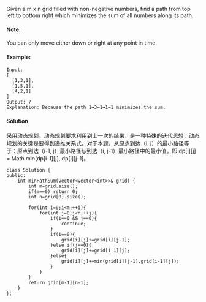 Given a m x n grid filled with non-negative numbers, find a path from top left to bottom right which minimizes the sum of all numbers along its path.

#### Note:
You can only move either down or right at any point in time.

#### Example:
```
Input:
[
  [1,3,1],
  [1,5,1],
  [4,2,1]
]
Output: 7
Explanation: Because the path 1→3→1→1→1 minimizes the sum.
```

#### Solution
采用动态规划。动态规划要求利用到上一次的结果，是一种特殊的迭代思想，动态规划的关键是要得到递推关系式。对于本题，从原点到达（i, j）的最小路径等于：原点到达（i-1, j）最小路径与到达（i, j-1）最小路径中的最小值。即 dp[i][j] = Math.min(dp[i-1][j], dp[i][j-1]。
```
class Solution {
public:
    int minPathSum(vector<vector<int>>& grid) {
        int m=grid.size();
        if(m==0) return 0;
        int n=grid[0].size();
        
        for(int i=0;i<m;++i){
            for(int j=0;j<n;++j){
                if(i==0 && j==0){
                    continue;
                }
                if(i==0){
                    grid[i][j]+=grid[i][j-1];
                }else if(j==0){
                    grid[i][j]+=grid[i-1][j];
                }else{
                    grid[i][j]+=min(grid[i][j-1],grid[i-1][j]);
                }
            }
        }
        return grid[m-1][n-1];
    }
};
```
